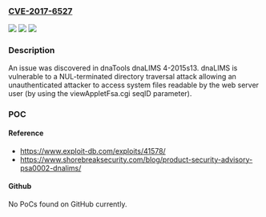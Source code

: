 ### [CVE-2017-6527](https://cve.mitre.org/cgi-bin/cvename.cgi?name=CVE-2017-6527)
![](https://img.shields.io/static/v1?label=Product&message=n%2Fa&color=blue)
![](https://img.shields.io/static/v1?label=Version&message=n%2Fa&color=blue)
![](https://img.shields.io/static/v1?label=Vulnerability&message=n%2Fa&color=brighgreen)

### Description

An issue was discovered in dnaTools dnaLIMS 4-2015s13. dnaLIMS is vulnerable to a NUL-terminated directory traversal attack allowing an unauthenticated attacker to access system files readable by the web server user (by using the viewAppletFsa.cgi seqID parameter).

### POC

#### Reference
- https://www.exploit-db.com/exploits/41578/
- https://www.shorebreaksecurity.com/blog/product-security-advisory-psa0002-dnalims/

#### Github
No PoCs found on GitHub currently.

